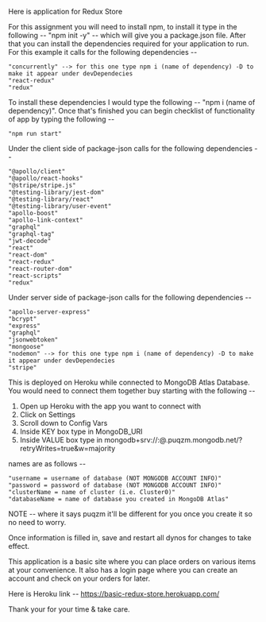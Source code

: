 Here is application for Redux Store

For this assignment you will need to install npm, to install it type in the following -- "npm init -y" -- which will give you a package.json file. After that you can install the dependencies required for your application to run. For this example it calls for the following dependencies --

    "concurrently" --> for this one type npm i (name of dependency) -D to make it appear under devDependecies
    "react-redux"
    "redux"
    
To install these dependencies I would type the following -- "npm i (name of dependency)".
Once that's finished you can begin checklist of functionality of app by typing the following --

    "npm run start"

Under the client side of package-json calls for the following dependencies --

    "@apollo/client"
    "@apollo/react-hooks"
    "@stripe/stripe.js"
    "@testing-library/jest-dom"
    "@testing-library/react"
    "@testing-library/user-event"
    "apollo-boost"
    "apollo-link-context"
    "graphql"
    "graphql-tag"
    "jwt-decode"
    "react"
    "react-dom"
    "react-redux"
    "react-router-dom"
    "react-scripts"
    "redux"

Under server side of package-json calls for the following dependencies --

    "apollo-server-express"
    "bcrypt"
    "express"
    "graphql"
    "jsonwebtoken"
    "mongoose"
    "nodemon" --> for this one type npm i (name of dependency) -D to make it appear under devDependecies
    "stripe"

This is deployed on Heroku while connected to MongoDB Atlas Database.
You would need to connect them together buy starting with the following --

1. Open up Heroku with the app you want to connect with
2. Click on Settings
3. Scroll down to Config Vars
4. Inside KEY box type in MongoDB_URI
5. Inside VALUE box type in mongodb+srv://<username>:<password>@<clusterName>.puqzm.mongodb.net/<databaseName>?retryWrites=true&w=majority

names are as follows --

    "username = username of database (NOT MONGODB ACCOUNT INFO)"
    "password = password of database (NOT MONGODB ACCOUNT INFO)"
    "clusterName = name of cluster (i.e. Cluster0)"
    "databaseName = name of database you created in MongoDB Atlas" 

NOTE -- where it says puqzm it'll be different for you once you create it so no need to worry.

Once information is filled in, save and restart all dynos for changes to take effect.

This application is a basic site where you can place orders on various items at your convenience.
It also has a login page where you can create an account and check on your orders for later.

Here is Heroku link -- https://basic-redux-store.herokuapp.com/

Thank your for your time & take care.
